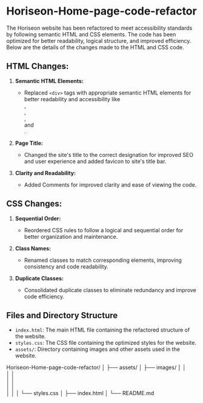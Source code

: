 # Horiseon-Home-page-code-refactor

The Horiseon website has been refactored to meet accessibility standards by following semantic HTML and CSS elements. The code has been optimized for better readability, logical structure, and improved efficiency. Below are the details of the changes made to the HTML and CSS code.

## HTML Changes:

1. **Semantic HTML Elements:**
   - Replaced `<div>` tags with appropriate semantic HTML elements for better readability and accessibility like <section>,<footer>,<aside>,<nav> and <article>.

2. **Page Title:**
   - Changed the site's title to the correct designation for improved SEO and user experience and added favicon to site's title bar.

3. **Clarity and Readability:**
   - Added Comments for improved clarity and ease of viewing the code.

## CSS Changes:

1. **Sequential Order:**
   - Reordered CSS rules to follow a logical and sequential order for better organization and maintenance.

2. **Class Names:**
   - Renamed classes to match corresponding elements, improving consistency and code readability.

3. **Duplicate Classes:**
   - Consolidated duplicate classes to eliminate redundancy and improve code efficiency.

## Files and Directory Structure

- `index.html`: The main HTML file containing the refactored structure of the website.
- `styles.css`: The CSS file containing the optimized styles for the website.
- `assets/`: Directory containing images and other assets used in the website.

Horiseon-Home-page-code-refactor/
│
├── assets/
│   ├── images/
│   │   
│   │   
│   │   
│   │   
│   │
│   └── styles.css
│
├── index.html
│
└── README.md
